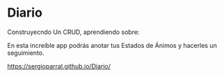 # Diario 

Construyecndo Un CRUD, aprendiendo sobre:

En esta increible app podrás anotar tus Estados de Ánimos y hacerles un seguimiento.

https://sergioparral.github.io/Diario/
